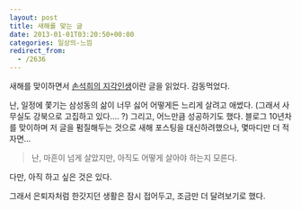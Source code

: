 ```yaml
---
layout: post
title: 새해를 맞는 글
date: 2013-01-01T03:20:50+00:00
categories: 일상의-느낌
redirect_from:
  - /2636
---
```


새해를 맞이하면서 <a href="https://www.facebook.com/jaykwonpark/posts/426288094108417">손석희의 지각인생</a>이란 글을 읽었다. 감동먹었다.

난, 일정에 쫓기는 삼성동의 삶이 너무 싫어 어떻게든 느리게 살려고 애썼다. (그래서 사무실도 강북으로 고집하고 있다.... ?) 그리고, 어느만큼 성공하기도 했다. 블로그 10년차를 맞이하며 저 글을 펌질해두는 것으로 새해 포스팅을 대신하려했으나, 몇마디만 더 적자면...

 

> 난, 마흔이 넘게 살았지만, 아직도 어떻게 살아야 하는지 모른다.

다만, 아직 하고 싶은 것은 있다.

 

그래서 은퇴자처럼 한갓지던 생활은 잠시 접어두고, 조금만 더 달려보기로 했다.
<div id=comments>
</div>
